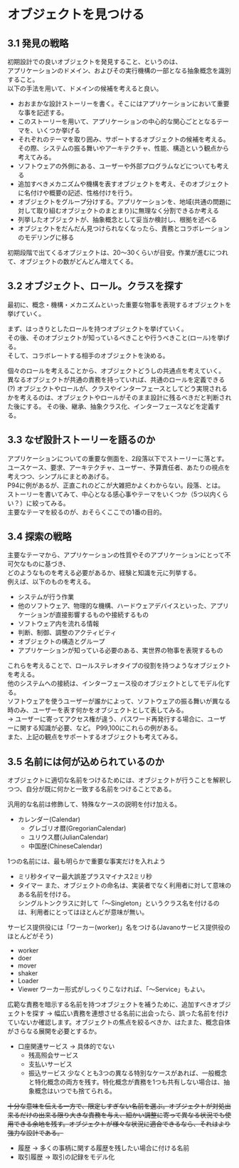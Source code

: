 # オブジェクトを見つける

## 3.1 発見の戦略
初期設計での良いオブジェクトを発見すること、というのは、  
アプリケーションのドメイン、およびその実行機構の一部となる抽象概念を識別すること。  
以下の手法を用いて、ドメインの候補を考えると良い。
* おおまかな設計ストーリーを書く。そこにはアプリケーションにおいて重要な事を記述する。
* このストーリーを用いて、アプリケーションの中心的な関心ごととなるテーマを、いくつか挙げる
* それぞれのテーマを取り囲み、サポートするオブジェクトの候補を考える。その際、システムの振る舞いやアーキテクチャ、性能、構造という観点から考えてみる。
* ソフトウェアの外側にある、ユーザーや外部プログラムなどについても考える
* 追加すべきメカニズムや機構を表すオブジェクトを考え、そのオブジェクトに名付けや概要の記述、性格付けを行う。
* オブジェクトをグループ分けする。アプリケーションを、地域(共通の問題に対して取り組むオブジェクトのまとまり)に無理なく分割できるか考える
* 列挙したオブジェクトが、抽象概念として妥当か検討し、根拠を述べる
* オブジェクトをだんだん見つけられなくなったら、責務とコラボレーションのモデリングに移る

初期段階で出てくるオブジェクトは、20～30くらいが目安。作業が進むにつれて、オブジェクトの数がどんどん増えてくる。


## 3.2 オブジェクト、ロール。クラスを探す
最初に、概念・機構・メカニズムといった重要な物事を表現するオブジェクトを挙げていく。  

まず、はっきりとしたロールを持つオブジェクトを挙げていく。  
その後、そのオブジェクトが知っているべきことや行うべきこと(ロール)を挙げる。  
そして、コラボレートする相手のオブジェクトを決める。

個々のロールを考えることから、オブジェクトどうしの共通点を考えていく。  
異なるオブジェクトが共通の責務を持っていれば、共通のロールを定義できる(?)
オブジェクトやロールが、クラスやインターフェースとしてどう実現されるかを考えるのは、オブジェクトやロールがそのまま設計に残るべきだと判断された後にする。
その後、継承、抽象クラス化、インターフェースなどを定義する。


## 3.3 なぜ設計ストーリーを語るのか
アプリケーションについての重要な側面を、2段落以下でストーリーに落とす。  
ユースケース、要求、アーキテクチャ、ユーザー、予算責任者、あたりの視点を考えつつ、シンプルにまとめあげる。  
P94に例があるが、正直これのどこが大雑把かよくわからない。段落、とは。  
ストーリーを書いてみて、中心となる感心事やテーマをいくつか（5つ以内くらい？）に絞ってみる。  
主要なテーマを絞るのが、おそらくここでの1番の目的。


## 3.4 探索の戦略
主要なテーマから、アプリケーションの性質やそのアプリケーションにとって不可欠なものに基づき、  
どのようなものを考える必要があるか、経験と知識を元に列挙する。  
例えば、以下のものを考える。
* システムが行う作業
* 他のソフトウェア、物理的な機構、ハードウェアデバイスといった、アプリケーションが直接影響するものや接続するもの
* ソフトウェア内を流れる情報
* 判断、制御、調整のアクティビティ
* オブジェクトの構造とグループ
* アプリケーションが知っている必要のある、実世界の物事を表現するもの

これらを考えることで、ロールステレオタイプの役割を持つようなオブジェクトを考える。  
他のシステムへの接続は、インターフェース役のオブジェクトとしてモデル化する。  
ソフトウェアを使うユーザーが誰かによって、ソフトウェアの振る舞いが異なる時のみ、ユーザーを表す何かをオブジェクトとして表してみる。  
→ ユーザーに寄ってアクセス権が違う、パスワード再発行する場合に、ユーザーに関する知識が必要、など。
P99,100にこれらの例がある。  
また、上記の観点をサポートするオブジェクトも考えてみる。


## 3.5 名前には何が込められているのか
オブジェクトに適切な名前をつけるためには、オブジェクトが行うことを解釈しつつ、自分が既に何かと一致する名前をつけることである。  

汎用的な名前は修飾して、特殊なケースの説明を付け加える。
* カレンダー(Calendar)
    * グレゴリオ暦(GregorianCalendar)
    * ユリウス暦(JulianCalendar)
    * 中国歴(ChineseCalendar)


1つの名前には、最も明らかで重要な事実だけを入れよう
* ミリ秒タイマー最大誤差プラスマイナス2ミリ秒
* タイマー
また、オブジェクトの命名は、実装者でなく利用者に対して意味のある名前を付ける。  
シングルトンクラスに対して「～Singleton」というクラス名を付けるのは、利用者にとってはほとんどが意味が無い。


サービス提供役には「ワーカー(worker)」名をつける(Javanoサービス提供役のほとんどがそう)
* worker
* doer
* mover
* shaker
* Loader
* Viewer
ワーカー形式がしっくりこなければ、「～Service」もよい。


広範な責務を暗示する名前を持つオブジェクトを補うために、追加すべきオブジェクトを探す
→ 幅広い責務を連想させる名前に出会ったら、誤った名前を付けていないか確認します。オブジェクトの焦点を絞るべきか、はたまた、概念自体がさらなる展開を必要とするか。

* 口座関連サービス → 具体的でない
    * 残高照会サービス
    * 支払いサービス
    * 振込サービス
少なくとも3つの異なる特別なケースがあれば、一般概念と特化概念の両方を残す。特化概念が責務を1つも共有しない場合は、抽象概念はいつでも捨てられる。

~~十分な意味を伝える一方で、限定しすぎない名前を選ぶ。オブジェクトが対処出来るだけの出来る限り大きな責務を与え、細かい調整に寄って異なる状況でも使用できる余地を残す。オブジェクトが様々な状況に適合できるなら、それはより強力な設計である。~~
* 履歴 → 多くの事柄に関する履歴を残したい場合に付ける名前
* 取引履歴 → 取引の記録をモデル化
